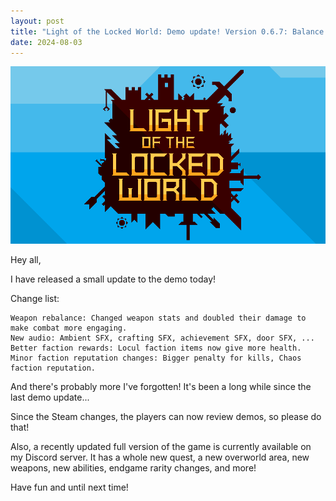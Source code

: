 ```yaml
---
layout: post
title: "Light of the Locked World: Demo update! Version 0.6.7: Balance changes and new audio"
date: 2024-08-03
---
```


![](https://github.com/V3663L/v3663l.github.io/raw/main/images/Back%20to%20the%20Locked%20World%20banner.png?raw=true)

Hey all,

I have released a small update to the demo today!

Change list:

    Weapon rebalance: Changed weapon stats and doubled their damage to make combat more engaging.
    New audio: Ambient SFX, crafting SFX, achievement SFX, door SFX, ...
    Better faction rewards: Locul faction items now give more health.
    Minor faction reputation changes: Bigger penalty for kills, Chaos faction reputation.

And there's probably more I've forgotten! It's been a long while since the last demo update...

Since the Steam changes, the players can now review demos, so please do that!

Also, a recently updated full version of the game is currently available on my Discord server.
It has a whole new quest, a new overworld area, new weapons, new abilities, endgame rarity changes, and more!

Have fun and until next time!
